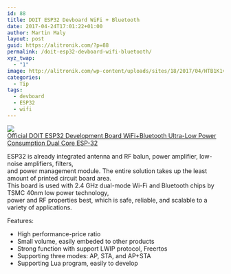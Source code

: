 ```yaml
---
id: 88
title: DOIT ESP32 Devboard WiFi + Bluetooth
date: 2017-04-24T17:01:22+01:00
author: Martin Maly
layout: post
guid: https://alitronik.com/?p=88
permalink: /doit-esp32-devboard-wifi-bluetooth/
xyz_twap:
  - "1"
image: http://alitronik.com/wp-content/uploads/sites/18/2017/04/HTB1K1vjQXXXXXXSXVXXq6xXFXXXE.jpg
categories:
  - Tip
tags:
  - devboard
  - ESP32
  - wifi
---
```

<a href="http://s.click.aliexpress.com/e/yN7A627" target="_parent"><img src="//ae01.alicdn.com/kf/HTB1hbmKQFXXXXcMXpXXq6xXFXXXO/Official-DOIT-font-b-ESP32-b-font-Development-Board-WiFi-Bluetooth-Ultra-Low-Power-Consumption-Dual.jpg_220x220.jpg" /><span style="display: block;">Official DOIT ESP32 Development Board WiFi+Bluetooth Ultra-Low Power Consumption Dual Core ESP-32</span></a>

ESP32 is already integrated antenna and RF balun, power amplifier, low-noise amplifiers, filters,  
and power management module. The entire solution takes up the least amount of printed circuit board area.  
This board is used with 2.4 GHz dual-mode Wi-Fi and Bluetooth chips by TSMC 40nm low power technology,  
power and RF properties best, which is safe, reliable, and scalable to a variety of applications.

Features:

  * High performance-price ratio
  * Small volume, easily embeded to other products
  * Strong function with support LWIP protocol, Freertos
  * Supporting three modes: AP, STA, and AP+STA
  * Supporting Lua program, easily to develop